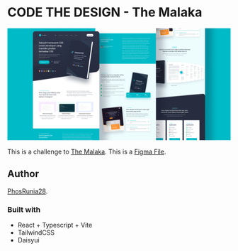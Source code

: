 # CODE THE DESIGN - The Malaka

![Design preview for the The Malaka challenge](./public/mockup.png)

This is a challenge to [The Malaka](https://codedesign.dev/challenge/the-malaka).
This is a [Figma File](https://www.figma.com/community/file/1064953526065340295).

## Author

[PhosRunia28](https://github.com/PhosRunia28).

### Built with

- React + Typescript + Vite
- TailwindCSS
- Daisyui
